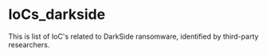 # IoCs_darkside
This is list of IoC's related to DarkSide ransomware, identified by third-party researchers.
